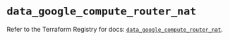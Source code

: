 # `data_google_compute_router_nat`

Refer to the Terraform Registry for docs: [`data_google_compute_router_nat`](https://registry.terraform.io/providers/hashicorp/google/6.46.0/docs/data-sources/compute_router_nat).
